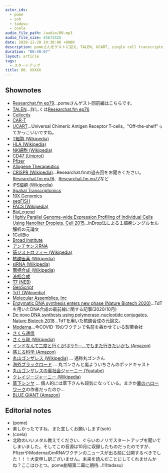 ```yaml
---
actor_ids:
  - pome
  - soh
  - tadasu
  - coela
audio_file_path: /audio/80.mp3
audio_file_size: 45673425
date: 2020-11-20 19:30:00 +0900
description: pomeさんをゲストに迎え、TALEN, UCART, single cell transcriptome, 核酸医薬, 塩基合成に関する技術と関連のバイオ企業について話を伺いました。
duration: "00:40:07"
layout: article
tags:
  - スタートアップ
title: 80. XXXXX
---
```


## Shownotes
- [Researchat.fm ep79](https://researchat.fm/episode/79)...pomeさんゲスト回前編はこちらです。
- [TALEN](https://en.wikipedia.org/wiki/Transcription_activator-like_effector_nuclease)...詳しくは[Researchat.fm ep76](https://researchat.fm/episode/76)
- [Cellectis](https://www.cellectis.com/en/research/talen/)
- [CAR-T](https://www.cancer.gov/about-cancer/treatment/research/car-t-cells)
- [UCART](https://www.cellectis.com/en/products/ucarts)...Universal Chimeric Antigen Receptor T-cells。"Off-the-shelf"ってかっこいいですね。
- [T細胞 (Wikipedia)](https://ja.wikipedia.org/wiki/T%E7%B4%B0%E8%83%9E)
- [HLA (Wikipedia)](https://ja.wikipedia.org/wiki/%E3%83%92%E3%83%88%E7%99%BD%E8%A1%80%E7%90%83%E5%9E%8B%E6%8A%97%E5%8E%9F)
- [NK細胞 (Wikipedia)](https://ja.wikipedia.org/wiki/%E3%83%8A%E3%83%81%E3%83%A5%E3%83%A9%E3%83%AB%E3%82%AD%E3%83%A9%E3%83%BC%E7%B4%B0%E8%83%9E)
- [CD47 (Uniprot)](https://www.uniprot.org/uniprot/Q08722)
- [Pfizer](https://www.pfizer.com/)
- [Allogene Therapeutics](https://www.allogene.com/)
- [CRISPR (Wikipedia)](https://en.wikipedia.org/wiki/CRISPR)...Researchat.fmの過去回をお聞きください。[Researchat.fm ep76](https://researchat.fm/episode/76)、[Researchat.fm ep77](https://researchat.fm/episode/77)など
- [iPS細胞 (Wikipedia)](https://ja.wikipedia.org/wiki/%E4%BA%BA%E5%B7%A5%E5%A4%9A%E8%83%BD%E6%80%A7%E5%B9%B9%E7%B4%B0%E8%83%9E)
- [Spatial Transcriptomics](https://spatialtranscriptomics.com/)
- [10X Genomics](https://www.10xgenomics.com/)
- [seqFISH](https://www.seqfish.com/)
- [FACS (Wikipedia)](https://en.wikipedia.org/wiki/Flow_cytometry#Cell_sorting_by_flow_cytometry)
- [BioLegend](https://www.biolegend.com/)
- [Highly Parallel Genome-wide Expression Profiling of Individual Cells Using Nanoliter Droplets. Cell 2015](https://www.cell.com/fulltext/S0092-8674%2915%2900549-8)...InDrop法による１細胞シングルセル解析の元論文
- [1CellBio](https://1cell-bio.com/)
- [Broad Institute](https://www.broadinstitute.org/)
- [アンチセンスRNA](https://kotobank.jp/word/%E3%82%A2%E3%83%B3%E3%83%81%E3%82%BB%E3%83%B3%E3%82%B9RNA-761519)
- [筋ジストロフィー (Wikipedia)](https://ja.wikipedia.org/wiki/%E7%AD%8B%E3%82%B8%E3%82%B9%E3%83%88%E3%83%AD%E3%83%95%E3%82%A3%E3%83%BC)
- [核酸医薬 (Wikipedia)](https://ja.wikipedia.org/wiki/%E6%A0%B8%E9%85%B8%E5%8C%BB%E8%96%AC)
- [siRNA (Wikipedia)](https://en.wikipedia.org/wiki/Small_interfering_RNA)
- [固相合成 (Wikipedia)](https://ja.wikipedia.org/wiki/%E5%9B%BA%E7%9B%B8%E5%90%88%E6%88%90%E6%B3%95)
- [液相合成](https://shingi.jst.go.jp/past_abst/abst/p/13/1363/shikoku_07.pdf)
- [T7 (NEB)](https://www.neb.com/products/m0251-t7-rna-polymerase)
- [GenScript](https://www.genscript.com/)
- [TdT (Wikipedia)](https://en.wikipedia.org/wiki/Terminal_deoxynucleotidyl_transferase)
- [Molecular Assemblies, Inc](https://molecularassemblies.com/)
- [Enzymatic DNA synthesis enters new phase (Nature Biotech 2020)](https://www.nature.com/articles/s41587-020-0695-9)...TdTを用いたDNA合成の最前線に関する記事(2020/10月)
- [De novo DNA synthesis using polymerase-nucleotide conjugates. Nature Biotech 2018](https://www.nature.com/articles/nbt.4173)...TdTを用いた核酸合成の元論文。
- [Moderna](https://www.modernatx.com/)...今COVID-19のワクチンで名前を轟かせている製薬会社
- [さくら通信](https://sakuratsushin.com/)
- [さくら剛 (Wikipedia)](https://ja.wikipedia.org/wiki/%E3%81%95%E3%81%8F%E3%82%89%E5%89%9B)
- [インドなんて二度と行くか!ボケ!!―…でもまた行きたいかも (Amazon)](https://www.amazon.co.jp/dp/B0838KZ1TH/?tag=researchatf04-22)
- [感じる科学 (Amazon)](https://www.amazon.co.jp/dp/B00GMAW442/?tag=researchatf04-22)
- [丸山ゴンザレス (Wikipedia)](https://ja.wikipedia.org/wiki/%E4%B8%B8%E5%B1%B1%E3%82%B4%E3%83%B3%E3%82%B6%E3%83%AC%E3%82%B9) ... 通称丸ゴンさん
- [海外ブラックロード](http://www.blackroad.net/blackroad/) ... 丸ゴンさんと嵐よういちさんのポッドキャスト
- [丸山ゴンザレスの裏社会ジャーニー (Youtube)](https://www.youtube.com/channel/UCaxKWSwF_egyenDrW4h4y2A)
- [クレイジージャーニー (Wikipedia)](https://ja.wikipedia.org/wiki/%E3%82%AF%E3%83%AC%E3%82%A4%E3%82%B8%E3%83%BC%E3%82%B8%E3%83%A3%E3%83%BC%E3%83%8B%E3%83%BC)
- [草下シンヤ](https://toyokeizai.net/articles/-/260347) ... 個人的には草下さんも超気になっている。まさか[裏のハローワーク](https://www.amazon.co.jp/dp/B00D43EIZ8/?tag=researchatf04-22)の作者だったのか...
- [BLUE GIANT (Amazon)](https://www.amazon.co.jp/dp/B00GSMDY48/?tag=researchatf04-22)

## Editorial notes
- (pome)
- 楽しかったですね、また宜しくお願いします(soh)
- (coela)
- 北欧のいいメタル教えてください、ぐらいのノリでスタートアップを聞いてしまいました。そしてこの音源は10月に収録したものだったのですが、PfizerやModernaのmRNAワクチンのニュースが出る前に公開するべきでした！！！大変申し訳ございません。未来を読んだことにしてくれませんかね？ここはひとつ。pome劇場第二幕に期待...!!!(tadasu)


